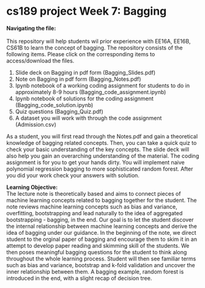 # cs189 project Week 7: Bagging

<b>Navigating the file:</b>    
<br/>
This repository will help students wil prior experience with EE16A, EE16B, CS61B to learn the concept of bagging. 
The repository consists of the following items. Please click on the corresponding items to access/download the files.  
1. Slide deck on Bagging in pdf form (Bagging_Slides.pdf)  
1. Note on Bagging in pdf form (Bagging_Notes.pdf)  
1. Ipynb notebook of a working coding assignment for students to do in approximately 8-9 hours (Bagging_code_assignment.ipynb)
1. Ipynb notebook of solutions for the coding assignment (Bagging_code_solution.ipynb)
1. Quiz questions (Bagging_Quiz.pdf)  
1. A dataset you will work with through the code assignment (Admission.csv)

As a student, you will first read through the Notes.pdf and gain a theoretical knowledge of bagging related concepts. Then, you can take a quick quiz to check your basic understanding of the key concepts. The slide deck will also help you gain an overarching understanding of the material. The coding assignment is for you to get your hands dirty. You will implement naive polynomial regression bagging to more sophisticated random forest. After you did your work check your answers with solution.  


<b>Learning Objective:</b>
<br/>
The lecture note is theoretically based and aims to connect pieces of machine learning concepts related to bagging together for the student. The note reviews machine learning concepts such as bias and variance, overfitting, bootstrapping and lead naturally to the idea of aggregated bootstrapping - bagging, in the end. Our goal is to let the student discover the internal relationship between machine learning concepts and derive the idea of bagging under our guidance. In the beginning of the note,  we direct student to the orginal paper of bagging and encourage them to skim it in an attempt to develop paper reading and skimming skill of the students. We then poses meaningful bagging questions for the student to think along throughout the whole learning process. Student will then see familiar terms such as bias and variance, bootstrap and k-fold validation and uncover the inner relationship between them. A bagging example, random forest is introduced in the end, with a slight recap of decision tree.





